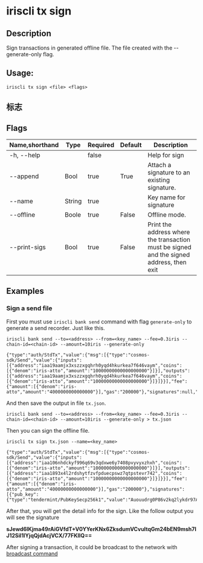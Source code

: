 # iriscli tx sign

## Description

Sign transactions in generated offline file. The file created with the --generate-only flag.

## Usage:

```
iriscli tx sign <file> <flags>
```

## 标志

## Flags

| Name,shorthand | Type   | Required | Default               | Description                                                  |
| -------------- | ------ | -------- | --------------------- | ------------------------------------------------------------ |
| -h, --help       |        | false     |                       |  Help for sign                                        |
| --append         | Bool  | true       | True                  | Attach a signature to an existing signature.               |
| --name           | String | true       |                       | Key name for signature                                      |
| --offline        | Boole | true       | False                 | Offline mode.                                    |
| --print-sigs     | Bool  | true       | False                 | Print the address where the transaction must be signed and the signed address, then exit  |

## Examples

### Sign a send file 

First you must use `iriscli bank send` command with flag `generate-only` to generate a send recorder. Just like this.

```  
iriscli bank send --to=<address> --from=<key_name> --fee=0.3iris --chain-id=<chain-id> --amount=10iris --generate-only

{"type":"auth/StdTx","value":{"msg":[{"type":"cosmos-sdk/Send","value":{"inputs":[{"address":"iaa19aamjx3xszzxgqhrh0yqd4hkurkea7f646vaym","coins":[{"denom":"iris-atto","amount":"10000000000000000000"}]}],"outputs":[{"address":"iaa19aamjx3xszzxgqhrh0yqd4hkurkea7f646vaym","coins":[{"denom":"iris-atto","amount":"10000000000000000000"}]}]}}],"fee":{"amount":[{"denom":"iris-atto","amount":"4000000000000000"}],"gas":"200000"},"signatures":null,"memo":""}}
```


And then save the output in file `tx.json`.
```
iriscli bank send --to=<address> --from=<key_name> --fee=0.3iris --chain-id=<chain-id> --amount=10iris --generate-only > tx.json
```

Then you can sign the offline file.
```
iriscli tx sign tx.json --name=<key_name> 

{"type":"auth/StdTx","value":{"msg":[{"type":"cosmos-sdk/Send","value":{"inputs":[{"address":"iaa106nhdckyf996q69v3qdxwe6y7408pvyvyxzhxh","coins":[{"denom":"iris-atto","amount":"10000000000000000000"}]}],"outputs":[{"address":"iaa1893x4l2rdshytfzvfpduecpswz7qtpstevr742","coins":[{"denom":"iris-atto","amount":"10000000000000000000"}]}]}}],"fee":{"amount":[{"denom":"iris-atto","amount":"40000000000000000"}],"gas":"200000"},"signatures":[{"pub_key":{"type":"tendermint/PubKeySecp256k1","value":"Auouudrg0P86v2kq2lykdr97AJYGHyD6BJXAQtjR1gzd"},"signature":"sJewd6lKjma49rAiGVfdT+V0YYerKNx6ZksdumVCvuItqGm24bEN9msh7IJ12Sil1lYjqQjdAcjVCX/77FKlIQ==","account_number":"0","sequence":"3"}],"memo":"test"}}
```


After that, you will get the detail info for the sign. Like the follow output you will see the signature 

**sJewd6lKjma49rAiGVfdT+V0YYerKNx6ZksdumVCvuItqGm24bEN9msh7IJ12Sil1lYjqQjdAcjVCX/77FKlIQ==**

After signing a transaction, it could be broadcast to the network with [broadcast command](broadcast.md)